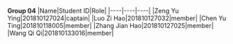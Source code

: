 **Group 04**
|Name|Student ID|Role|
|----|----|----|
|Zeng Yu Ying|201810127024|captain|
|Luo Zi Hao|201810127032|member|
|Chen Yu Ting|201810118005|member|
|Zhang Jian Hao|201810127025|member|
|Wang Qi Qi|201810133016|member|
